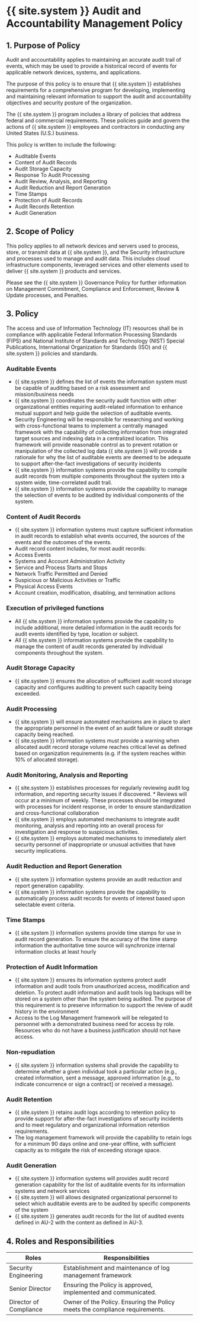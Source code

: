 # {{ site.system }} Audit and Accountability Management Policy

## 1. Purpose of Policy
Audit and accountability applies to maintaining an accurate audit trail of events, which may be used to provide a historical record of events for applicable network devices, systems, and applications.

The purpose of this policy is to ensure that {{ site.system }} establishes requirements for a comprehensive program for developing, implementing and maintaining relevant information to support the audit and accountability objectives and security posture of the organization.

The {{ site.system }} program includes a library of policies that address federal and commercial requirements. These policies guide and govern the actions of {{ site.system }} employees and contractors in conducting any United States (U.S.) business.

This policy is written to include the following:
*	Auditable Events
*	Content of Audit Records
*	Audit Storage Capacity
*	Response To Audit Processing
*	Audit Review, Analysis, and Reporting
*	Audit Reduction and Report Generation
*	Time Stamps
*	Protection of Audit Records
*	Audit Records Retention
*	Audit Generation

## 2. Scope of Policy
This policy applies to all network devices and servers used to process, store, or transmit data at {{ site.system }}, and the Security infrastructure and processes used to manage and audit data. This includes cloud infrastructure components, leveraged services and other elements used to deliver {{ site.system }} products and services.

Please see the {{ site.system }} Governance Policy for further information on Management Commitment, Compliance and Enforcement, Review & Update processes, and Penalties.

## 3. Policy
The access and use of Information Technology (IT) resources shall be in compliance with applicable Federal Information Processing Standards (FIPS) and National Institute of Standards and Technology (NIST) Special Publications, International Organization for Standards (ISO) and {{ site.system }} policies and standards.

### Auditable Events
* {{ site.system }} defines the list of events the information system must be capable of auditing based on a risk assessment and mission/business needs
* {{ site.system }} coordinates the security audit function with other organizational entities requiring audit-related information to enhance mutual support and help guide the selection of auditable events.
* Security Engineering will be responsible for researching and working with cross-functional teams to implement a centrally managed framework with the capability of collecting information from integrated target sources and indexing data in a centralized location. This framework will provide reasonable control as to prevent rotation or manipulation of the collected log data {{ site.system }} will provide a rationale for why the list of auditable events are deemed to be adequate to support after-the-fact investigations of security incidents
* {{ site.system }} information systems provide the capability to compile audit records from multiple components throughout the system into a system wide, time-correlated audit trail.
* {{ site.system }} information systems provide the capability to manage the selection of events to be audited by individual components of the system.

### Content of Audit Records
* {{ site.system }} information systems must capture sufficient information in audit records to establish what events occurred, the sources of the events and the outcomes of the events.
* Audit record content includes, for most audit records:
 * Access Events
 * Systems and Account Administration Activity
 * Service and Process Starts and Stops
 * Network Traffic Permitted and Denied
 * Suspicious or Malicious Activities or Traffic
 * Physical Access Events
 * Account creation, modification, disabling, and termination actions

### Execution of privileged functions
* All {{ site.system }} information systems provide the capability to include additional, more detailed information in the audit records for audit events identified by type, location or subject.
* All {{ site.system }} information systems provide the capability to manage the content of audit records generated by individual components throughout the system.

### Audit Storage Capacity
* {{ site.system }} ensures the allocation of sufficient audit record storage capacity and configures auditing to prevent such capacity being exceeded.

### Audit Processing
* {{ site.system }} will ensure automated mechanisms are in place to alert the appropriate personnel in the event of an audit failure or audit storage capacity being reached.
* {{ site.system }} information systems must provide a warning when allocated audit record storage volume reaches critical level as defined based on organization requirements (e.g. if the system reaches within 10% of allocated storage).

### Audit Monitoring, Analysis and Reporting
* {{ site.system }} establishes processes for regularly reviewing audit log information, and reporting security issues if discovered. * Reviews will occur at a minimum of weekly. These processes should be integrated with processes for incident response, in order to ensure standardization and cross-functional collaboration
* {{ site.system }} employs automated mechanisms to integrate audit monitoring, analysis and reporting into an overall process for investigation and response to suspicious activities.
* {{ site.system }} employs automated mechanisms to immediately alert security personnel of inappropriate or unusual activities that have security implications.

### Audit Reduction and Report Generation
* {{ site.system }} information systems provide an audit reduction and report generation capability.
* {{ site.system }} information systems provide the capability to automatically process audit records for events of interest based upon selectable event criteria.

### Time Stamps
* {{ site.system }} information systems provide time stamps for use in audit record generation. To ensure the accuracy of the time stamp information the authoritative time source will synchronize internal information clocks at least hourly

### Protection of Audit Information
* {{ site.system }} ensures its information systems protect audit information and audit tools from unauthorized access, modification and deletion. To protect audit information and audit tools log backups will be stored on a system other than the system being audited. The purpose of this requirement is to preserve information to support the review of audit history in the environment
* Access to the Log Management framework will be relegated to personnel with a demonstrated business need for access by role. Resources who do not have a business justification should not have access.

### Non-repudiation
* {{ site.system }} information systems shall provide the capability to determine whether a given individual took a particular action (e.g., created information, sent a message, approved information [e.g., to indicate concurrence or sign a contract] or received a message).

### Audit Retention
* {{ site.system }} retains audit logs according to retention policy to provide support for after-the-fact investigations of security incidents and to meet regulatory and organizational information retention requirements.
* The log management framework will provide the capability to retain logs for a minimum 90 days online and one-year offline, with sufficient capacity as to mitigate the risk of exceeding storage space.

### Audit Generation
* {{ site.system }} information systems will provides audit record generation capability for the list of auditable events for its information systems and network services
* {{ site.system }} will allows designated organizational personnel to select which auditable events are to be audited by specific components of the system
* {{ site.system }} generates audit records for the list of audited events defined in AU-2 with the content as defined in AU-3.

## 4. Roles and Responsibilities
|Roles                         |Responsibilities                                               |
|------------------------------|---------------------------------------------------------------|
|Security Engineering          | Establishment and maintenance of log management framework
|Senior Director               | Ensuring the Policy is approved, implemented and communicated.|
|Director of Compliance        | Owner of the Policy. Ensuring the Policy meets the compliance requirements.|
